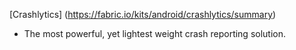 

[Crashlytics] (https://fabric.io/kits/android/crashlytics/summary)
* The most powerful, yet lightest weight crash reporting solution.
